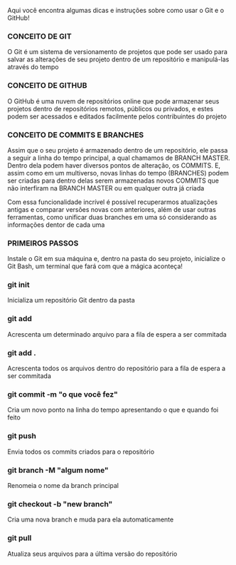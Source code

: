 Aqui você encontra algumas dicas e instruções sobre como usar o Git e o GitHub!


### CONCEITO DE GIT
O Git é um sistema de versionamento de projetos que pode ser usado para salvar as alterações de seu projeto dentro de um repositório e manipulá-las através do tempo


### CONCEITO DE GITHUB
O GitHub é uma nuvem de repositórios online que pode armazenar seus projetos dentro de repositórios remotos, públicos ou privados, e estes podem ser acessados e editados facilmente pelos contribuintes do projeto


### CONCEITO DE COMMITS E BRANCHES
Assim que o seu projeto é armazenado dentro de um repositório, ele passa a seguir a linha do tempo principal, a qual chamamos de BRANCH MASTER. Dentro dela podem haver diversos pontos de alteração, os COMMITS. E, assim como em um multiverso, novas linhas do tempo (BRANCHES) podem ser criadas para dentro delas serem armazenadas novos COMMITS que não interfiram na BRANCH MASTER ou em qualquer outra já criada

Com essa funcionalidade incrível é possível recuperarmos atualizações antigas e comparar versões novas com anteriores, além de usar outras ferramentas, como unificar duas branches em uma só considerando as informações dentor de cada uma


### PRIMEIROS PASSOS
Instale o Git em sua máquina e, dentro na pasta do seu projeto, inicialize o Git Bash, um terminal que fará com que a mágica aconteça!


### git init
Inicializa um repositório Git dentro da pasta


### git add <file>
Acrescenta um determinado arquivo para a fila de espera a ser commitada


### git add .
Acrescenta todos os arquivos dentro do repositório para a fila de espera a ser commitada


### git commit -m "o que você fez"
Cria um novo ponto na linha do tempo apresentando o que e quando foi feito


### git push
Envia todos os commits criados para o repositório


### git branch -M "algum nome"
Renomeia o nome da branch principal


### git checkout -b "new branch"
Cria uma nova branch e muda para ela automaticamente

### git pull
Atualiza seus arquivos para a última versão do repositório
